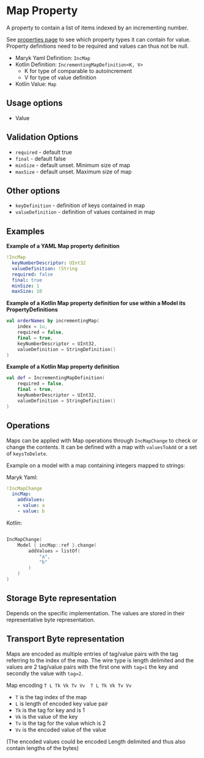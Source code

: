 # Map Property
A property to contain a list of items indexed by an incrementing number. 

See [properties page](../properties.md) to see which property types it can contain for value. 
Property definitions need to be required and values can thus not be null.

- Maryk Yaml Definition: `IncMap`
- Kotlin Definition: `IncrementingMapDefinition<K, V>` 
    - K for type of comparable to autoincrement
    - V for type of value definition
- Kotlin Value: `Map`

## Usage options
- Value

## Validation Options
- `required` - default true
- `final` - default false
- `minSize` - default unset. Minimum size of map
- `maxSize` - default unset. Maximum size of map

## Other options
- `keyDefinition` - definition of keys contained in map
- `valueDefinition` - definition of values contained in map

## Examples

**Example of a YAML Map property definition**
```yaml
!IncMap
  keyNumberDescriptor: UInt32
  valueDefinition: !String
  required: false
  final: true
  minSize: 1
  maxSize: 10
```

**Example of a Kotlin Map property definition for use within a Model its PropertyDefinitions**
```kotlin
val orderNames by incrementingMap(
    index = 1u,
    required = false,
    final = true,
    keyNumberDescriptor = UInt32,
    valueDefinition = StringDefinition()
)
```

**Example of a Kotlin Map property definition**
```kotlin
val def = IncrementingMapDefinition(
    required = false,
    final = true,
    keyNumberDescriptor = UInt32,
    valueDefinition = StringDefinition()
)
```

## Operations
Maps can be applied with Map operations through `IncMapChange` to check
or change the contents. It can be defined with a map with `valuesToAdd` or a set of 
`keysToDelete`.

Example on a model with a map containing integers mapped to strings:

Maryk Yaml:
```yaml
!IncMapChange
  incMap:
    addValues:
    - value: a
    - value: b
```

Kotlin:
```kotlin

IncMapChange(
    Model { incMap::ref }.change(
        addValues = listOf(
            "a",
            "b"
        )
    )
)
```

## Storage Byte representation
Depends on the specific implementation. The values are stored in their representative byte 
representation.

## Transport Byte representation
Maps are encoded as multiple entries of tag/value pairs with the tag referring to the index
of the map. The wire type is length delimited and the values are 2 tag/value pairs with the
first one with `tag=1` the key and secondly the value with `tag=2`.

Map encoding
``` T L Tk Vk Tv Vv  T L Tk Vk Tv Vv ```

- `T` is the tag index of the map
- `L` is length of encoded key value pair
- `Tk` is the tag for key and is 1
- `Vk` is the value of the key
- `Tv` is the tag for the value which is 2
- `Vv` is the encoded value of the value

(The encoded values could be encoded Length delimited and thus also contain lengths of the bytes)
